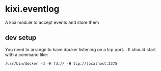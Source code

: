 kixi.eventlog
=============

A kixi module to accept events and store them


dev setup
---------

You need to arrange to have docker listening on a tcp port... It should start with a command like:

    /usr/bin/docker -d -H fd:// -H tcp://localhost:2375
